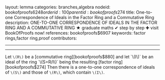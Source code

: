 layout: lemma
categories: branches,algebra
nodeid: bookofproofs$6248
orderid: 100
parentid: bookofproofs$274
title: One-to-one Correspondence of Ideals in the Factor Ring and a Commutative Ring
description: ONE-TO-ONE CORRESPONDENCE OF IDEALS IN THE FACTOR RING AND A COMMUTATIVE RING &#9733; graduate maths &#10004; step by step &#10010; visit BookOfProofs now!
references: bookofproofs$6907
keywords: factor rings,factor ring,proof
contributors: 

---


---

Let `\(R\)` be a [commutative ring][bookofproofs$880] and let `\(I\)` be an ideal of the ring `\(S=R/I\)` being the resulting [factor ring][bookofproofs$274] Then there is a one-to-one correspondence of ideals of `\(S\)` and those of `\(R\)`, which contain `\(I\)`.
